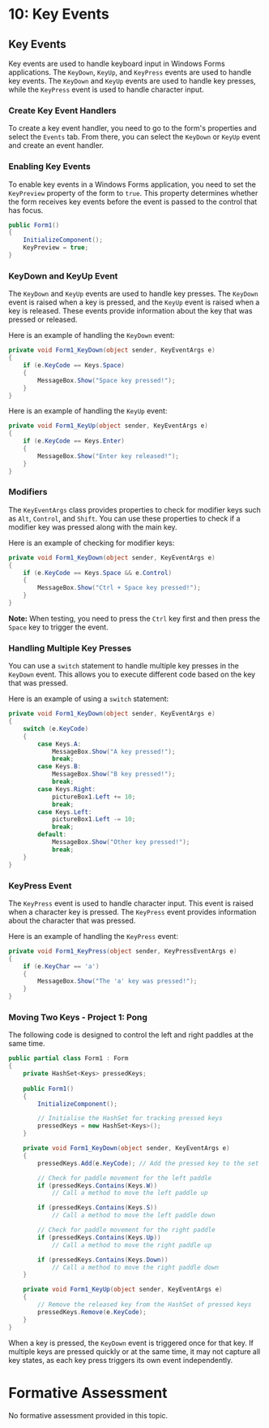# 10: Key Events

## Key Events

Key events are used to handle keyboard input in Windows Forms applications. The `KeyDown`, `KeyUp`, and `KeyPress` events are used to handle key events. The `KeyDown` and `KeyUp` events are used to handle key presses, while the `KeyPress` event is used to handle character input.

### Create Key Event Handlers

To create a key event handler, you need to go to the form's properties and select the `Events` tab. From there, you can select the `KeyDown` or `KeyUp` event and create an event handler.

### Enabling Key Events

To enable key events in a Windows Forms application, you need to set the `KeyPreview` property of the form to `true`. This property determines whether the form receives key events before the event is passed to the control that has focus.

```csharp
public Form1()
{
    InitializeComponent();
    KeyPreview = true;
}
```

### KeyDown and KeyUp Event

The `KeyDown` and `KeyUp` events are used to handle key presses. The `KeyDown` event is raised when a key is pressed, and the `KeyUp` event is raised when a key is released. These events provide information about the key that was pressed or released.

Here is an example of handling the `KeyDown` event:

```csharp
private void Form1_KeyDown(object sender, KeyEventArgs e)
{
    if (e.KeyCode == Keys.Space)
    {
        MessageBox.Show("Space key pressed!");
    }
}
```

Here is an example of handling the `KeyUp` event:

```csharp
private void Form1_KeyUp(object sender, KeyEventArgs e)
{
    if (e.KeyCode == Keys.Enter)
    {
        MessageBox.Show("Enter key released!");
    }
}
```

### Modifiers

The `KeyEventArgs` class provides properties to check for modifier keys such as `Alt`, `Control`, and `Shift`. You can use these properties to check if a modifier key was pressed along with the main key.

Here is an example of checking for modifier keys:

```csharp
private void Form1_KeyDown(object sender, KeyEventArgs e)
{
    if (e.KeyCode == Keys.Space && e.Control)
    {
        MessageBox.Show("Ctrl + Space key pressed!");
    }
}
```

**Note:** When testing, you need to press the `Ctrl` key first and then press the `Space` key to trigger the event.

### Handling Multiple Key Presses

You can use a `switch` statement to handle multiple key presses in the `KeyDown` event. This allows you to execute different code based on the key that was pressed.

Here is an example of using a `switch` statement:

```csharp
private void Form1_KeyDown(object sender, KeyEventArgs e)
{
    switch (e.KeyCode)
    {
        case Keys.A:
            MessageBox.Show("A key pressed!");
            break;
        case Keys.B:
            MessageBox.Show("B key pressed!");
            break;
        case Keys.Right:
            pictureBox1.Left += 10;
            break;
        case Keys.Left:
            pictureBox1.Left -= 10;
            break;
        default:
            MessageBox.Show("Other key pressed!");
            break;
    }
}
```

### KeyPress Event

The `KeyPress` event is used to handle character input. This event is raised when a character key is pressed. The `KeyPress` event provides information about the character that was pressed.

Here is an example of handling the `KeyPress` event:

```csharp
private void Form1_KeyPress(object sender, KeyPressEventArgs e)
{
    if (e.KeyChar == 'a')
    {
        MessageBox.Show("The 'a' key was pressed!");
    }
}
```

### Moving Two Keys - Project 1: Pong 

The following code is designed to control the left and right paddles at the same time.

```cs
public partial class Form1 : Form
{
    private HashSet<Keys> pressedKeys;
    
    public Form1()
    {
        InitializeComponent();

        // Initialise the HashSet for tracking pressed keys
        pressedKeys = new HashSet<Keys>();
    }

    private void Form1_KeyDown(object sender, KeyEventArgs e)
    {
        pressedKeys.Add(e.KeyCode); // Add the pressed key to the set

        // Check for paddle movement for the left paddle
        if (pressedKeys.Contains(Keys.W))
            // Call a method to move the left paddle up

        if (pressedKeys.Contains(Keys.S))
            // Call a method to move the left paddle down

        // Check for paddle movement for the right paddle
        if (pressedKeys.Contains(Keys.Up))
            // Call a method to move the right paddle up

        if (pressedKeys.Contains(Keys.Down))
            // Call a method to move the right paddle down
    }

    private void Form1_KeyUp(object sender, KeyEventArgs e)
    {
        // Remove the released key from the HashSet of pressed keys
        pressedKeys.Remove(e.KeyCode);
    }
}
```

When a key is pressed, the `KeyDown` event is triggered once for that key. If multiple keys are pressed quickly or at the same time, it may not capture all key states, as each key press triggers its own event independently.

# Formative Assessment

No formative assessment provided in this topic.

